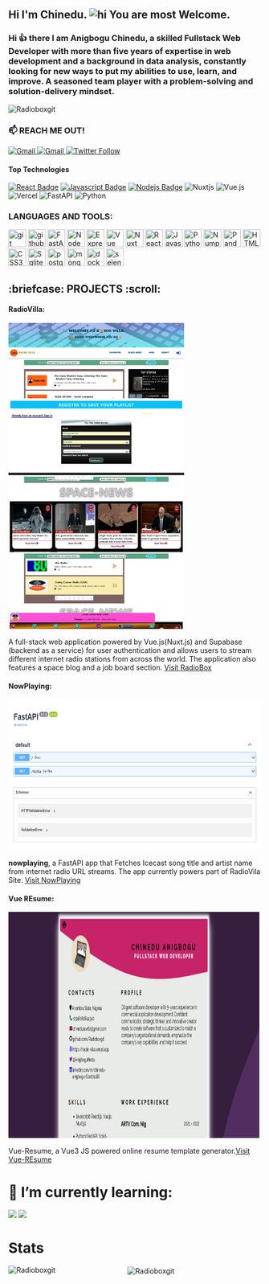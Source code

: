 ## Hi I'm Chinedu. <img src="https://user-images.githubusercontent.com/1303154/88677602-1635ba80-d120-11ea-84d8-d263ba5fc3c0.gif" height="50px" width="50px" alt="hi"> You are most Welcome.

### Hi :thumbsup: there I am Anigbogu Chinedu, a skilled Fullstack Web Developer with more than five years of expertise in web development and a background in data analysis, constantly looking for new ways to put my abilities to use, learn, and improve. A seasoned team player with a problem-solving and solution-delivery mindset. 

<p align="left"> <img src="https://komarev.com/ghpvc/?username=Radioboxgit&label=PROFILE VIEWS&color=blueviolet&style=flat" alt="Radioboxgit" /> </p>

### <p> :mailbox: REACH ME OUT!</p>
<a target="_blank" href="mailto:chinedulaw62@gmail.com"> <img alt="Gmail" src="https://img.shields.io/badge/Gmail-D14836?style=for-the-badge&logo=gmail&logoColor=white"> </a>
<a target="_blank" href="https://radio-villa.vercel.app"> <img alt="Gmail" src="https://img.shields.io/badge/website-000000?style=for-the-badge&logo=About.me&logoColor=white"> </a>
<a target="_blank" href="https://twitter.com/AnigboguNedu"> <img alt="Twitter Follow" src="https://img.shields.io/twitter/follow/AnigboguNedu?color=black&label=%40AnigboguNedu&logo=twitter&style=social"> </a>


                                                                                               
#### Top Technologies
<!-- TODO: Make technologies links takes you to repositories -->
[![React Badge](https://img.shields.io/badge/-React-61DBFB?style=for-the-badge&labelColor=black&logo=react&logoColor=61DBFB)](#) [![Javascript Badge](https://img.shields.io/badge/-Javascript-F0DB4F?style=for-the-badge&labelColor=black&logo=javascript&logoColor=F0DB4F)](#)  [![Nodejs Badge](https://img.shields.io/badge/-Nodejs-3C873A?style=for-the-badge&labelColor=black&logo=node.js&logoColor=3C873A)](#)
![Nuxtjs](https://img.shields.io/badge/Nuxt-002E3B?style=for-the-badge&logo=nuxtdotjs&logoColor=#00DC82)
![Vue.js](https://img.shields.io/badge/vuejs-%2335495e.svg?style=for-the-badge&logo=vuedotjs&logoColor=%234FC08D)
![Vercel](https://img.shields.io/badge/vercel-%23000000.svg?style=for-the-badge&logo=vercel&logoColor=white)
![FastAPI](https://img.shields.io/badge/FastAPI-005571?style=for-the-badge&logo=fastapi)
![Python](https://img.shields.io/badge/python-3670A0?style=for-the-badge&logo=python&logoColor=ffdd54)

<h3 align="left">LANGUAGES AND TOOLS:</h3>
<p align="left">
<img margin="5px" title="git" width="35px", height="35px" src="https://cdn.jsdelivr.net/gh/devicons/devicon/icons/git/git-original.svg" />
<img margin="5px" title="github" width="35px", height="35px" src="https://cdn.jsdelivr.net/gh/devicons/devicon/icons/github/github-original.svg" />
<img margin="5px" title="FastAPI"width="35px", height="35px" src="https://cdn.jsdelivr.net/gh/devicons/devicon/icons/fastapi/fastapi-original.svg" />
<img  margin="5px" title="Node JS" width="35px", height="35px" src="https://cdn.jsdelivr.net/gh/devicons/devicon/icons/nodejs/nodejs-original.svg" />
<img  margin="5px" title="Express JS" width="35px", height="35px" src="https://cdn.jsdelivr.net/gh/devicons/devicon/icons/express/express-original.svg" />
<img margin="5px" title="Vue JS" width="35px", height="35px" src="https://cdn.jsdelivr.net/gh/devicons/devicon/icons/vuejs/vuejs-original.svg" />      
<img margin="5px" title="Nuxt JS" width="35px", height="35px" src="https://cdn.jsdelivr.net/gh/devicons/devicon/icons/nuxtjs/nuxtjs-original.svg" />
<img margin="5px" title="React JS" width="35px", height="35px" src="https://cdn.jsdelivr.net/gh/devicons/devicon/icons/react/react-original.svg" />
<img margin="5px" title="Javascript" width="35px", height="35px" src="https://cdn.jsdelivr.net/gh/devicons/devicon/icons/javascript/javascript-original.svg" />
<img margin="5px" title="Python" width="35px", height="35px" src="https://cdn.jsdelivr.net/gh/devicons/devicon/icons/python/python-original.svg" />
<img margin="5px" title="Numpy" width="35px", height="35px" src="https://cdn.jsdelivr.net/gh/devicons/devicon/icons/numpy/numpy-original.svg" />                 
<img margin="5px" title="Pandas" width="35px", height="35px" src="https://cdn.jsdelivr.net/gh/devicons/devicon/icons/pandas/pandas-original.svg" />                   
<img margin="5px" title="HTML5" width="35px", height="35px" src="https://cdn.jsdelivr.net/gh/devicons/devicon/icons/html5/html5-original.svg" />
<img margin="5px" title="CSS3" width="35px", height="35px" src="https://cdn.jsdelivr.net/gh/devicons/devicon/icons/css3/css3-original.svg" 
<img margin="5px" title="Bootstrap" width="35px", height="35px" src="https://cdn.jsdelivr.net/gh/devicons/devicon/icons/bootstrap/bootstrap-original.svg" />
<img margin="5px" title="Sqlite" width="35px", height="35px" src="https://cdn.jsdelivr.net/gh/devicons/devicon/icons/sqlite/sqlite-original.svg" />
<img margin="5px" title="postgresql" width="35px", height="35px"src="https://cdn.jsdelivr.net/gh/devicons/devicon/icons/postgresql/postgresql-original.svg" />
<img margin="5px" title="mongodb" width="35px", height="35px" src="https://cdn.jsdelivr.net/gh/devicons/devicon/icons/mongodb/mongodb-original.svg" />
<img margin="5px" title="docker" width="35px", height="35px" src="https://cdn.jsdelivr.net/gh/devicons/devicon/icons/docker/docker-original.svg" />
<img margin="5px" title="selenium" width="35px", height="35px" src="https://cdn.jsdelivr.net/gh/devicons/devicon/icons/selenium/selenium-original.svg" />
</p>
          

<h2>:briefcase: PROJECTS :scroll: </h2>
<h4>RadioVilla:</h4>
<p align="left">
<img width="350px", height="150px" src="https://github.com/Radioboxgit/Radioboxgit/blob/main/villa.png" />
<img width="350px", height="150px" src="https://github.com/Radioboxgit/Radioboxgit/blob/main/villa9.png" />
<img width="350px", height="150px" src="https://github.com/Radioboxgit/Radioboxgit/blob/main/villa3.png" />
<img width="350px", height="150px" src="https://github.com/Radioboxgit/Radioboxgit/blob/main/villa7.png" />
</p>
<p>A full-stack web application powered by Vue.js(Nuxt.js) and Supabase (backend as a service) for user authentication and allows users to stream different internet radio stations from across the world. The application also features a space blog and a job board section. <a target="_blank" href="https://radio-villa.vercel.app" >Visit RadioBox </a>
</p> 
<h4>NowPlaying:</h4>
<img width="700px", height="300px" src="https://github.com/Radioboxgit/Radioboxgit/blob/main/nowplaying.png" />
<p><b>nowplaying</b>, a FastAPI app that Fetches Icecast song title and artist name from internet radio URL streams. The app currently powers part of RadioVila Site.  <a target="_blank" href="https://nowplaying.deta.dev" >Visit NowPlaying </a> </p>
<h4>Vue REsume:</h4>
<img width="500px", height="450px" src="https://github.com/Radioboxgit/Radioboxgit/blob/main/vue-resume.png" />
<p>Vue-Resume, a Vue3 JS powered online resume template generator.<a target="_blank" href="https://anigbogu-resume.vercel.app" >Visit Vue-REsume </a> </p>


# 🌱 I’m currently learning:
<p align="left">
<img src="https://img.shields.io/badge/Node.js-339933?style=for-the-badge&logo=nodedotjs&logoColor=white" >
<img src="https://img.shields.io/badge/Docker-2CA5E0?style=for-the-badge&logo=docker&logoColor=white" >
 </p>


# Stats
<p><img width="47%" align="left" src="https://github-readme-stats.vercel.app/api/top-langs?username=Radioboxgit&show_icons=true&locale=en&count_private=true&layout=compact" alt="Radioboxgit" /></p>
<!-- <p><img width="47%"align="left" src="https://github-readme-stats.vercel.app/api?username=Radioboxgit&show_icons=true&theme=radical" /> </p> -->
<p><img width="47%"align="center" src="https://github-readme-streak-stats.herokuapp.com/?user=Radioboxgit&" alt="Radioboxgit" /></p>








<!--
**Radioboxgit/Radioboxgit** is a ✨ _special_ ✨ repository because its `README.md` (this file) appears on your GitHub profile.

Here are some ideas to get you started:

- 🔭 I’m currently working on ...
- 🌱 I’m currently learning ...
- 👯 I’m looking to collaborate on ...
- 🤔 I’m looking for help with ...
- 💬 Ask me about ...
- 📫 How to reach me: ...
- 😄 Pronouns: ...
- ⚡ Fun fact: ...
-->

